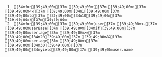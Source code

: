      1	[34mfor[39;49;00m[37m [39;49;00m([37m [39;49;00mi[37m [39;49;00m<-[37m [39;49;00m[34m1[39;49;00m[37m [39;49;00mto[37m [39;49;00m[34m10[39;49;00m[37m [39;49;00m)[37m[39;49;00m
     2	[34mfor[39;49;00m[37m [39;49;00m(user[37m [39;49;00m<-[37m [39;49;00muserBase[37m [39;49;00m[34mif[39;49;00m[37m [39;49;00muser.age[37m [39;49;00m>=[37m [39;49;00m[34m20[39;49;00m[37m [39;49;00m&&[37m [39;49;00muser.age[37m [39;49;00m<[37m [39;49;00m[34m30[39;49;00m)[37m [39;49;00m[34myield[39;49;00m[37m [39;49;00muser.name
